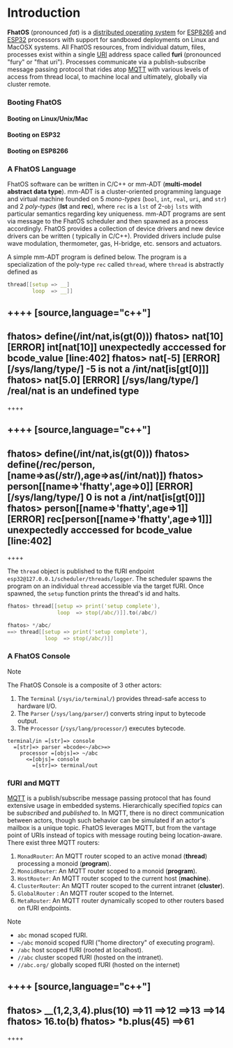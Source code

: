 # Introduction

**FhatOS** (pronounced _fat_) is
a [distributed operating system](https://en.wikipedia.org/wiki/Distributed_operating_system)
for [ESP8266](https://en.wikipedia.org/wiki/ESP8266) and [ESP32](https://en.wikipedia.org/wiki/ESP32) processors with
support for sandboxed deployments on Linux and MacOSX systems. All FhatOS resources, from individual datum, files,
processes exist within a single [URI](https://en.wikipedia.org/wiki/Uniform_Resource_Identifier) address space called
**furi** (pronounced "fury" or "fhat uri"). Processes communicate via a publish-subscribe message passing protocol that
rides atop [MQTT](https://en.wikipedia.org/wiki/MQTT) with various levels of access from thread local, to machine local
and ultimately, globally via cluster remote.

### Booting FhatOS

#### Booting on Linux/Unix/Mac

#### Booting on ESP32

#### Booting on ESP8266

### A FhatOS Language

FhatOS software can be written in C/C++ or mm-ADT (**multi-model abstract data type**). mm-ADT is a cluster-oriented
programming language and virtual machine founded on 5 _mono-types_ (`bool`, `int`, `real`, `uri`, and `str`)
and 2 _poly-types_ (**lst** and **rec**), where `rec` is a `lst` of 2-`obj` `lsts` with particular semantics regarding
key uniqueness. mm-ADT programs are sent via message to the FhatOS scheduler and then spawned
as a process accordingly. FhatOS provides a collection of device drivers and new device drivers can be written (
typically in C/C++). Provided drivers include pulse wave modulation, thermometer, gas, H-bridge, etc. sensors and
actuators.

A simple mm-ADT program is defined below. The program is a specialization of the poly-type `rec` called `thread`,
where `thread` is abstractly defined as

```.cpp
thread[[setup => __]
        loop  => __]]
```

<!-- CODE:BASH:START -->
<!-- ./docs/build/main_runner.out "define(/int/nat,is(gt(0)))" "nat[10]" "nat[-5]" "nat[5.0]" -->
<!-- CODE:END -->
<!-- OUTPUT:START -->
<!-- ⚠️ This content is auto-generated by `markdown-code-runner`. -->
++++
[source,language="c++"]
----
fhatos> define(/int/nat,is(gt(0)))
fhatos> nat[10]
[ERROR]  int[nat[10]] unexpectedly acccessed for bcode_value [line:402]
fhatos> nat[-5]
[ERROR]  [/sys/lang/type/] -5 is not a /int/nat[is[gt[0]]]
fhatos> nat[5.0]
[ERROR]  [/sys/lang/type/] /real/nat is an undefined type
----
++++
<!-- OUTPUT:END -->

<!-- CODE:BASH:START -->
<!-- ./docs/build/main_runner.out "define(/int/nat,is(gt(0)))" "define(/rec/person,[name=>as(/str/),age=>as(/int/nat)])" "person[[name=>'fhatty',age=>0]]" "person[[name=>'fhatty',age=>1]]" -->
<!-- CODE:END -->
<!-- OUTPUT:START -->
<!-- ⚠️ This content is auto-generated by `markdown-code-runner`. -->
++++
[source,language="c++"]
----
fhatos> define(/int/nat,is(gt(0)))
fhatos> define(/rec/person,[name=>as(/str/),age=>as(/int/nat)])
fhatos> person[[name=>'fhatty',age=>0]]
[ERROR]  [/sys/lang/type/] 0 is not a /int/nat[is[gt[0]]]
fhatos> person[[name=>'fhatty',age=>1]]
[ERROR]  rec[person[[name=>'fhatty',age=>1]]] unexpectedly acccessed for bcode_value [line:402]
----
++++
<!-- OUTPUT:END -->


The `thread` object is published to the fURI endpoint `esp32@127.0.0.1/scheduler/threads/logger`. The scheduler spawns
the program on an individual `thread` accessible via the target fURI. Once spawned, the `setup` function prints the
thread's id and halts.

```.cpp
fhatos> thread[[setup => print('setup complete'),
                loop  => stop(/abc/)]].to(/abc/)
```

```.cpp
fhatos> */abc/
==> thread[[setup => print('setup complete'),
            loop  => stop(/abc/)]]
```

### A FhatOS Console

> [!note]
> The FhatOS Console is a composite of 3 other actors:
> 1. The `Terminal` (`/sys/io/terminal/`) provides thread-safe access to hardware I/O.
> 2. The `Parser` (`/sys/lang/parser/`) converts string input to bytecode output.
> 3. The `Processor` (`/sys/lang/processor/`) executes bytecode.

```
terminal/in =[str]=> console 
  =[str]=> parser =bcode<~/abc>=> 
    processor =[objs]=> ~/abc 
      <=[objs]= console 
        =[str]=> terminal/out
```

### fURI and MQTT

[MQTT](https://en.wikipedia.org/wiki/MQTT) is a publish/subscribe message passing protocol that has found extensive
usage in embedded systems. Hierarchically specified _topics_ can be _subscribed_ and _published_ to. In MQTT, there is
no direct communication between actors, though such behavior can be simulated if an actor's mailbox is a unique topic.
FhatOS leverages MQTT, but from the vantage point of URIs instead of topics with message routing being location-aware.
There exist three MQTT routers:

1. `MonadRouter`: An MQTT router scoped to an active monad (**thread**) processing a monoid (**program**).
2. `MonoidRouter`: An MQTT router scoped to a monoid (**program**).
3. `HostRouter`: An MQTT router scoped to the current host (**machine**).
4. `ClusterRouter`: An MQTT router scoped to the current intranet (**cluster**).
5. `GlobalRouter` : An MQTT router scoped to the Internet. 
6. `MetaRouter`: An MQTT router dynamically scoped to other routers based on fURI endpoints.

> [!note]
> * `abc` monad scoped fURI.
> * `~/abc` monoid scoped fURI ("home directory" of executing program).
> * `/abc` host scoped fURI (rooted at localhost).
> * `//abc` cluster scoped fURI (hosted on the intranet).
> * `//abc.org/` globally scoped fURI (hosted on the internet)

<!-- CODE:BASH:START -->
<!-- ./docs/build/main_runner.out "__(1,2,3,4).plus(10)" "16.to(b)" "*b.plus(45)" -->
<!-- CODE:END -->
<!-- OUTPUT:START -->
<!-- ⚠️ This content is auto-generated by `markdown-code-runner`. -->
++++
[source,language="c++"]
----
fhatos> __(1,2,3,4).plus(10)
==>11
==>12
==>13
==>14
fhatos> 16.to(b)
fhatos> *b.plus(45)
==>61
----
++++
<!-- OUTPUT:END -->
